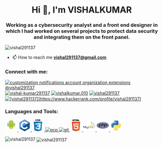 <h1 align="center">Hi 👋, I'm VISHALKUMAR</h1>
<h3 align="center">Working as a cybersecurity analyst and a front end designer in which I had worked on several projects to protect data security and integrating them on the front panel.</h3>

<p align="left"> <img src="https://komarev.com/ghpvc/?username=vishal291137&label=Profile%20views&color=0e75b6&style=flat" alt="vishal291137" /> </p>

- 📫 How to reach me **vishal291137@gmail.com**

<h3 align="left">Connect with me:</h3>
<p align="left">
<a href="https://dev.to/customization notifications account organization extensions  vishal291137" target="blank"><img align="center" src="https://raw.githubusercontent.com/rahuldkjain/github-profile-readme-generator/master/src/images/icons/Social/devto.svg" alt="customization notifications account organization extensions @vishal291137" height="30" width="40" /></a>
<a href="https://linkedin.com/in/vishal-kumar291137" target="blank"><img align="center" src="https://raw.githubusercontent.com/rahuldkjain/github-profile-readme-generator/master/src/images/icons/Social/linked-in-alt.svg" alt="vishal-kumar291137" height="30" width="40" /></a>
<a href="https://instagram.com/vishalkumar.010" target="blank"><img align="center" src="https://raw.githubusercontent.com/rahuldkjain/github-profile-readme-generator/master/src/images/icons/Social/instagram.svg" alt="vishalkumar.010" height="30" width="40" /></a>
<a href="https://www.leetcode.com/vishal291137" target="blank"><img align="center" src="https://raw.githubusercontent.com/rahuldkjain/github-profile-readme-generator/master/src/images/icons/Social/leet-code.svg" alt="vishal291137" height="30" width="40" /></a>
<a href="https://www.hackerearth.com/@vishal291137" target="blank"><img align="center" src="https://raw.githubusercontent.com/rahuldkjain/github-profile-readme-generator/master/src/images/icons/Social/hackerearth.svg" alt="[vishal291137](https://www.hackerrank.com/profile/vishal291137)" height="30" width="40" /></a>
</p>

<h3 align="left">Languages and Tools:</h3>
<p align="left"> <a href="https://developer.android.com" target="_blank" rel="noreferrer"> <img src="https://raw.githubusercontent.com/devicons/devicon/master/icons/android/android-original-wordmark.svg" alt="android" width="40" height="40"/> </a> <a href="https://www.cprogramming.com/" target="_blank" rel="noreferrer"> <img src="https://raw.githubusercontent.com/devicons/devicon/master/icons/c/c-original.svg" alt="c" width="40" height="40"/> </a> <a href="https://www.w3schools.com/css/" target="_blank" rel="noreferrer"> <img src="https://raw.githubusercontent.com/devicons/devicon/master/icons/css3/css3-original-wordmark.svg" alt="css3" width="40" height="40"/> </a> <a href="https://cloud.google.com" target="_blank" rel="noreferrer"> <img src="https://www.vectorlogo.zone/logos/google_cloud/google_cloud-icon.svg" alt="gcp" width="40" height="40"/> </a> <a href="https://git-scm.com/" target="_blank" rel="noreferrer"> <img src="https://www.vectorlogo.zone/logos/git-scm/git-scm-icon.svg" alt="git" width="40" height="40"/> </a> <a href="https://www.w3.org/html/" target="_blank" rel="noreferrer"> <img src="https://raw.githubusercontent.com/devicons/devicon/master/icons/html5/html5-original-wordmark.svg" alt="html5" width="40" height="40"/> </a> <a href="https://www.mysql.com/" target="_blank" rel="noreferrer"> <img src="https://raw.githubusercontent.com/devicons/devicon/master/icons/mysql/mysql-original-wordmark.svg" alt="mysql" width="40" height="40"/> </a> <a href="https://www.php.net" target="_blank" rel="noreferrer"> <img src="https://raw.githubusercontent.com/devicons/devicon/master/icons/php/php-original.svg" alt="php" width="40" height="40"/> </a> <a href="https://www.python.org" target="_blank" rel="noreferrer"> <img src="https://raw.githubusercontent.com/devicons/devicon/master/icons/python/python-original.svg" alt="python" width="40" height="40"/> </a> </p>

<p><img align="left" src="https://github-readme-stats.vercel.app/api/top-langs?username=vishal291137&show_icons=true&locale=en&layout=compact" alt="vishal291137" /></p>

<p>&nbsp;<img align="center" src="https://github-readme-stats.vercel.app/api?username=vishal291137&show_icons=true&locale=en" alt="vishal291137" /></p>
